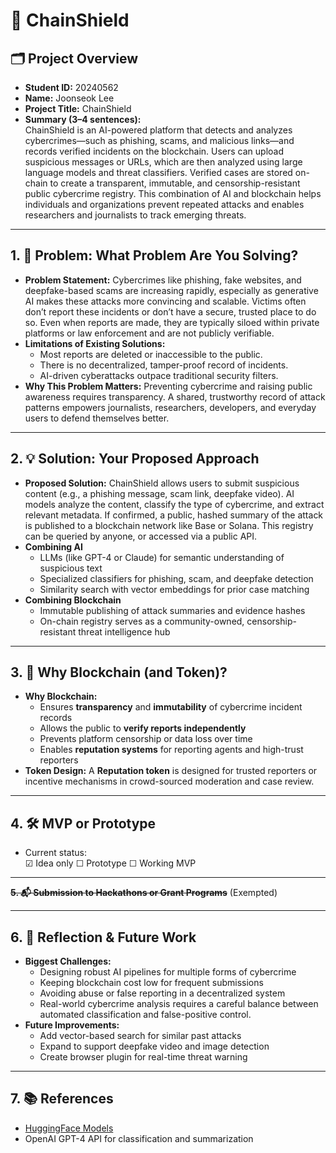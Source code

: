# 🚀 ChainShield

## 🗂️ Project Overview
- **Student ID:** 20240562  
- **Name:** Joonseok Lee  
- **Project Title:** ChainShield  
- **Summary (3–4 sentences):**  
  ChainShield is an AI-powered platform that detects and analyzes cybercrimes—such as phishing, scams, and malicious links—and records verified incidents on the blockchain. Users can upload suspicious messages or URLs, which are then analyzed using large language models and threat classifiers. Verified cases are stored on-chain to create a transparent, immutable, and censorship-resistant public cybercrime registry. This combination of AI and blockchain helps individuals and organizations prevent repeated attacks and enables researchers and journalists to track emerging threats.

---

## 1. 🧩 Problem: What Problem Are You Solving?
* **Problem Statement:**
  Cybercrimes like phishing, fake websites, and deepfake-based scams are increasing rapidly, especially as generative AI makes these attacks more convincing and scalable. Victims often don’t report these incidents or don’t have a secure, trusted place to do so. Even when reports are made, they are typically siloed within private platforms or law enforcement and are not publicly verifiable.
* **Limitations of Existing Solutions:**
  * Most reports are deleted or inaccessible to the public.
  * There is no decentralized, tamper-proof record of incidents.
  * AI-driven cyberattacks outpace traditional security filters.
* **Why This Problem Matters:**
  Preventing cybercrime and raising public awareness requires transparency. A shared, trustworthy record of attack patterns empowers journalists, researchers, developers, and everyday users to defend themselves better.
  
---

## 2. 💡 Solution: Your Proposed Approach
* **Proposed Solution:**
  ChainShield allows users to submit suspicious content (e.g., a phishing message, scam link, deepfake video). AI models analyze the content, classify the type of cybercrime, and extract relevant metadata. If confirmed, a public, hashed summary of the attack is published to a blockchain network like Base or Solana. This registry can be queried by anyone, or accessed via a public API.
* **Combining AI**
  * LLMs (like GPT-4 or Claude) for semantic understanding of suspicious text
  * Specialized classifiers for phishing, scam, and deepfake detection
  * Similarity search with vector embeddings for prior case matching
* **Combining Blockchain**
  * Immutable publishing of attack summaries and evidence hashes
  * On-chain registry serves as a community-owned, censorship-resistant threat intelligence hub
  
---

## 3. 🔗 Why Blockchain (and Token)?
* **Why Blockchain:**
  * Ensures **transparency** and **immutability** of cybercrime incident records
  * Allows the public to **verify reports independently**
  * Prevents platform censorship or data loss over time
  * Enables **reputation systems** for reporting agents and high-trust reporters
* **Token Design:**
  A **Reputation token** is designed for trusted reporters or incentive mechanisms in crowd-sourced moderation and case review.
---

## 4. 🛠️ MVP or Prototype
- Current status:  
  ☑ Idea only ☐ Prototype ☐ Working MVP  

---

**~~5. 📬 Submission to Hackathons or Grant Programs~~** (Exempted)


---

## 6. 🤔 Reflection & Future Work
* **Biggest Challenges:**
  * Designing robust AI pipelines for multiple forms of cybercrime
  * Keeping blockchain cost low for frequent submissions
  * Avoiding abuse or false reporting in a decentralized system
  * Real-world cybercrime analysis requires a careful balance between automated classification and false-positive control.
* **Future Improvements:**
  * Add vector-based search for similar past attacks
  * Expand to support deepfake video and image detection
  * Create browser plugin for real-time threat warning

---

## 7. 📚 References
- [HuggingFace Models](https://huggingface.co/models)
- OpenAI GPT-4 API for classification and summarization

